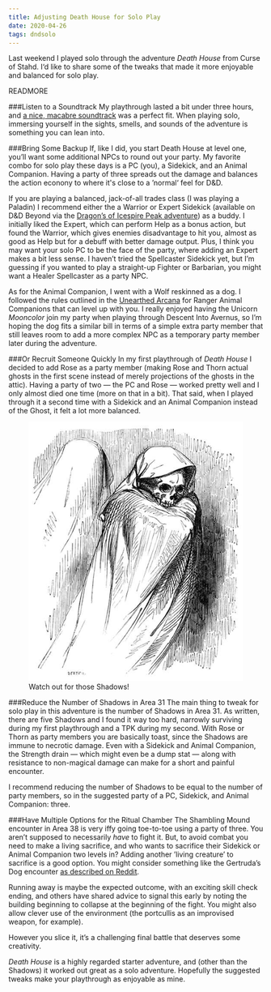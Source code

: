 ```yaml
---
title: Adjusting Death House for Solo Play
date: 2020-04-26
tags: dndsolo
---
```


Last weekend I played solo through the adventure _Death House_ from Curse of Stahd. I‘d like to share some of the tweaks that made it more enjoyable and balanced for solo play. 

READMORE

###Listen to a Soundtrack
My playthrough lasted a bit under three hours, and [a nice, macabre soundtrack](https://www.youtube.com/watch?v=GOTyzCntzJo) was a perfect fit. When playing solo, immersing yourself in the sights, smells, and sounds of the adventure is something you can lean into. 

###Bring Some Backup
If, like I did, you start Death House at level one, you’ll want some additional NPCs to round out your party. My favorite combo for solo play these days is a PC (you), a Sidekick, and an Animal Companion. Having a party of three spreads out the damage and balances the action econony to where it's close to a ’normal‘ feel for D&D. 

If you are playing a balanced, jack-of-all trades class (I was playing a Paladin) I recommend either the a Warrior or Expert Sidekick (available on D&D Beyond via the [Dragon’s of Icespire Peak adventure](https://www.dndbeyond.com/sources/doip)) as a buddy. I initially liked the Expert, which can perform Help as a bonus action, but found the Warrior, which gives enemies disadvantage to hit you, almost as good as Help but for a debuff with better damage output. Plus, I think you may want your solo PC to be the face of the party, where adding an Expert makes a bit less sense. I haven’t tried the Spellcaster Sidekick yet, but I’m guessing if you wanted to play a straight-up Fighter or Barbarian, you might want a Healer Spellcaster as a party NPC.

As for the Animal Companion, I went with a Wolf reskinned as a dog. I followed the rules outlined in the [Unearthed Arcana](https://media.wizards.com/2016/dnd/downloads/UA_RevisedRanger.pdf) for Ranger Animal Companions that can level up with you. I really enjoyed having the Unicorn _Mooncolor_ join my party when playing through Descent Into Avernus, so I’m hoping the dog fits a similar bill in terms of a simple extra party member that still leaves room to add a more complex NPC as a temporary party member later during the adventure. 

###Or Recruit Someone Quickly
In my first playthrough of _Death House_ I decided to add Rose as a party member (making Rose and Thorn actual ghosts in the first scene instead of merely projections of the ghosts in the attic). Having a party of two — the PC and Rose — worked pretty well and I only almost died one time (more on that in a bit). That said, when I played through it a second time with a Sidekick and an Animal Companion instead of the Ghost, it felt a lot more balanced. 

<figure>
  <img class="box" src="/images/ghost.jpg" alt="A skeletal ghost">
  <figcaption>Watch out for those Shadows!</figcaption>
</figure>

###Reduce the Number of Shadows in Area 31
The main thing to tweak for solo play in this adventure is the number of Shadows in Area 31. As written, there are five Shadows and I found it way too hard, narrowly surviving during my first playthrough and a TPK during my second. With Rose or Thorn as party members you are basically toast, since the Shadows are immune to necrotic damage. Even with a Sidekick and Animal Companion, the Strength drain — which might even be a dump stat — along with resistance to non-magical damage can make for a short and painful encounter.

I recommend reducing the number of Shadows to be equal to the number of party members, so in the suggested party of a PC, Sidekick, and Animal Companion: three.

###Have Multiple Options for the Ritual Chamber
The Shambling Mound encounter in Area 38 is very iffy going toe-to-toe using a party of three. You aren’t supposed to necessarily _have_ to fight it. But, to avoid combat you need to make a living sacrifice, and who wants to sacrifice their Sidekick or Animal Companion two levels in? Adding another ’living creature’ to sacrifice is a good option. You might consider something like the Gertruda’s Dog encounter [as described on Reddit](https://www.reddit.com/r/CurseofStrahd/comments/8sfpkn/fleshing_out_curse_of_strahd_part_2_entering/). 

Running away is maybe the expected outcome, with an exciting skill check ending, and others have shared advice to signal this early by noting the building beginning to collapse at the beginning of the fight. You might also allow clever use of the environment (the portcullis as an improvised weapon, for example).

However you slice it, it’s a challenging final battle that deserves some creativity.


_Death House_ is a highly regarded starter adventure, and (other than the Shadows) it worked out great as a solo adventure. Hopefully the suggested tweaks make your playthrough as enjoyable as mine.